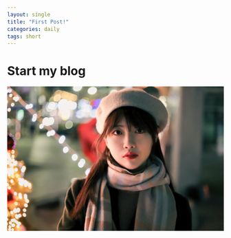 ```yaml
---
layout: single
title: "First Post!"
categories: daily
tags: short
---
```


# Start my blog
![2021 winter](assets/images/IMG_2687.JPG/)

